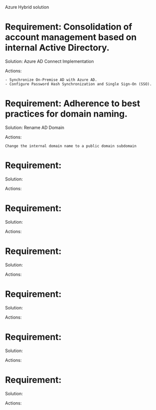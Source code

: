 Azure Hybrid solution

# Requirement: Consolidation of account management based on internal Active Directory.

Solution: Azure AD Connect Implementation

Actions:

    - Synchronize On-Premise AD with Azure AD.
    - Configure Password Hash Synchronization and Single Sign-On (SSO).


# Requirement: Adherence to best practices for domain naming.

Solution: Rename AD Domain

Actions:
    
    Change the internal domain name to a public domain subdomain


# Requirement:

Solution:

Actions:



# Requirement:

Solution:

Actions:



# Requirement:

Solution:

Actions:



# Requirement:

Solution:

Actions:




# Requirement:

Solution:

Actions:



# Requirement:

Solution:

Actions:




